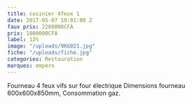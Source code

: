 ```yaml
---
title: cusinier 4feux 1
date: 2017-05-07 19:01:00 Z
faux prix: 2200000CFA
prix: 1800000CFA
label: 12%
image: "/uploads/9KG021.jpg"
fiche: "/uploads/fiche.jpg"
categories: Restauration
marques: empero
---
```


Fourneau 4 feux vifs sur four électrique Dimensions fourneau 600x600x850mm, Consommation gaz.
